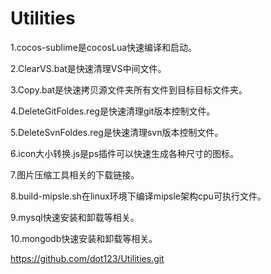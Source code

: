 # Utilities
1.cocos-sublime是cocosLua快速编译和启动。

2.ClearVS.bat是快速清理VS中间文件。

3.Copy.bat是快速拷贝源文件夹所有文件到目标目标文件夹。

4.DeleteGitFoldes.reg是快速清理git版本控制文件。

5.DeleteSvnFoldes.reg是快速清理svn版本控制文件。

6.icon大小转换.js是ps插件可以快速生成各种尺寸的图标。

7.图片压缩工具相关的下载链接。

8.build-mipsle.sh在linux环境下编译mipsle架构cpu可执行文件。

9.mysql快速安装和卸载等相关。

10.mongodb快速安装和卸载等相关。

https://github.com/dot123/Utilities.git
